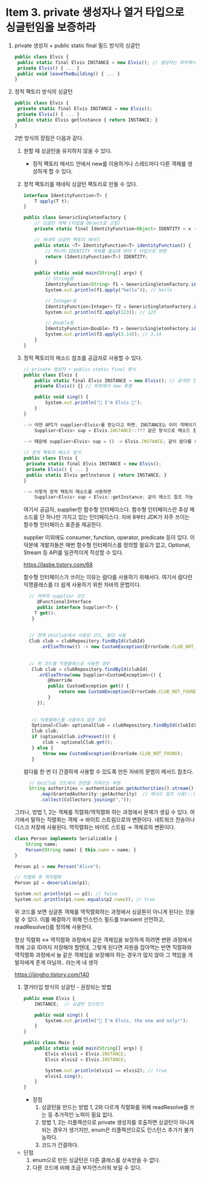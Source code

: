 # Item 3. private 생성자나 열거 타입으로 싱글턴임을 보증하라

1. private 생성자 + public static final 필드 방식의 싱글턴
    
    ```jsx
    public class Elvis {
     public static final Elvis INSTANCE = new Elvis(); // 생성자는 외부에서 호출 불가능, 접근만 가능
     private Elvis() { ... }
     public void leaveTheBuilding() { ... } 
    }
    ```
    

1. 정적 팩토리 방식의 싱글턴
    
    ```jsx
    public class Elvis {
     private static final Elvis INSTANCE = new Elvis();
     private Elvis() { ... }
     public static Elvis getlnstance { return INSTANCE; }
    }
    ```
    
    2번 방식의 장점은 다음과 같다.
    
    1. 원할 때 싱글턴을 유지하지 않을 수 있다.
        - 정적 팩토리 메서드 안에서 new를 이용하거나 스레드마다 다른 객체를 생성하게 할 수 있다.
        
    2. 정적 팩토리를 제네릭 싱글턴 팩토리로 만들 수 있다.
        
        ```jsx
        interface IdentityFunction<T> {
            T apply(T t);
        }
        
        public class GenericSingletonFactory {
            // 싱글턴 객체 (타입을 Object로 고정)
            private static final IdentityFunction<Object> IDENTITY = x -> x;
        
            // 제네릭 싱글턴 팩토리 메서드
            public static <T> IdentityFunction<T> identityFunction() {
                // 하나의 IDENTITY 객체를 필요에 따라 T 타입으로 변환
                return (IdentityFunction<T>) IDENTITY;
            }
        
            public static void main(String[] args) {
                // String용
                IdentityFunction<String> f1 = GenericSingletonFactory.identityFunction();
                System.out.println(f1.apply("hello")); // hello
        
                // Integer용
                IdentityFunction<Integer> f2 = GenericSingletonFactory.identityFunction();
                System.out.println(f2.apply(123)); // 123
        
                // Double용
                IdentityFunction<Double> f3 = GenericSingletonFactory.identityFunction();
                System.out.println(f3.apply(3.14)); // 3.14
            }
        }
        
        ```
        
    3. 정적 팩토리의 메소드 참조를 공급자로 사용할 수 있다.
        
        ```jsx
        // private 생성자 + public static final 방식
        public class Elvis {
            public static final Elvis INSTANCE = new Elvis(); // 공개된 인스턴스
            private Elvis() {} // 외부에서 new 못함
        
            public void sing() {
                System.out.println("🎵 I'm Elvis 🎵");
            }
        }
        
        --> 어떤 API가 supplier<Elvis>를 받는다고 하면, INSTANCE는 이미 객체이기 때문에
            Supplier<Elvis> sup = Elvis.INSTANCE::??? 같은 방식으로 메소드 참조가 불가능
            
        --> 때문에 supplier<Elvis> sup = () -> Elvis.INSTANCE; 같이 람다를 사용해야 함.
        
        // 정적 팩토리 메소드 방식
        public class Elvis {
         private static final Elvis INSTANCE = new Elvis();
         private Elvis() { ... }
         public static Elvis getlnstance { return INSTANCE; }
        }
        
        --> 이렇게 정적 팩토리 메소드를 사용하면 
            Supplier<Elvis> sup = Elvis::getInstance; 같이 메소드 참조 가능
        ```
        
        여기서 공급자, supplier란 함수형 인터페이스다. 함수형 인터페이스란 추상 메소드를 단 하나만 가지고 있는 인터페이스다. 자바 8부터 JDK가 자주 쓰이는 함수형 인터페이스 표준을 제공한다. 
        
        supplier 이외에도 consumer, function, operator, predicate 등이 있다. 이 덕분에 개발자들은 매번 함수형 인터페이스를 정의할 필요가 없고,  Optional, Stream 등 API를 일관적이게 작성할 수 있다.
        
        https://lasbe.tistory.com/68
        
        함수형 인터페이스가 쓰이는 이유는 람다를 사용하기 위해서다. 여기서 람다란 익명클래스를 더 쉽게 사용하기 위한 자바의 문법이다. 
        
        ```jsx
          // 자바의 supplier 코드
        	 @FunctionalInterface
        	 public interface Supplier<T> {
            T get();
           }
           
          
          // 현재 UniClub에서 사용된 코드, 람다 사용
          Club club = clubRepository.findById(clubId)
              .orElseThrow(() -> new CustomException(ErrorCode.CLUB_NOT_FOUND));
              
              
          // 위 코드를 익명클래스로 사용한 경우
           Club club = clubRepository.findById(clubId)
             .orElseThrow(new Supplier<CustomException>() {
                 @Override
                 public CustomException get() {
                     return new CustomException(ErrorCode.CLUB_NOT_FOUND);
                 }
             });
              
              
           // 익명클래스를 사용하지 않은 경우   
           Optional<Club> optionalClub = clubRepository.findById(clubId);
           Club club;
           if (optionalClub.isPresent()) {
               club = optionalClub.get();
           } else {
               throw new CustomException(ErrorCode.CLUB_NOT_FOUND);
           }
        ```
        
        람다를 한 번 더 간결하게 사용할 수 있도록 만든 자바의 문법이 메서드 참조다.
        
        ```jsx
          // UniClub 코드에서 권한을 가져오는 부분
          String authorities = authentication.getAuthorities().stream()
              .map(GrantedAuthority::getAuthority)  // 메서드 참조 사용(::)
              .collect(Collectors.joining(","));
        ```
        
    
    그러나, 방법 1, 2는 객체를 직렬화/역직렬화 하는 과정에서 문제가 생길 수 있다. 여기에서 말하는 직렬화는 객체 → 바이트 스트림으로의 변환이다. 네트워크 전송이나 디스크 저장에 사용된다. 역직렬화는 바이트 스트림 → 객체로의 변환이다.
    
    ```jsx
    class Person implements Serializable {
        String name;
        Person(String name) { this.name = name; }
    }
    
    Person p1 = new Person("Alice");
    
    // 직렬화 후 역직렬화
    Person p2 = deserialize(p1);
    
    System.out.println(p1 == p2); // false
    System.out.println(p1.name.equals(p2.name)); // true
    ```
    
    위 코드를 보면 싱글톤 객체를 역직렬화하는 과정에서 싱글톤이 아니게 된다는 것을 알 수 있다. 이를 해결하기 위해 인스턴스 필드를 transient 선언하고, readResolve()를 정의해 사용한다.
    
    항상 직렬화 ↔ 역직렬화 과정에서 같은 객체임을 보장하게 하려면 변환 과정에서 객체 고유 ID까지 저장해야 할텐데, 그렇게 된다면 자원을 잡아먹는 반면 직렬화와 역직렬화 과정에서 늘 같은 객체임을 보장해야 하는 경우가 많지 않아 그 책임을 개발자에게 준게 아닐까.. 라는게 내 생각
    
    https://jjingho.tistory.com/140 
    
    1. 열거타입 방식의 싱글턴 - 권장되는 방법
        
        
        ```jsx
        public enum Elvis {
            INSTANCE;  // 싱글턴 인스턴스
        
            public void sing() {
                System.out.println("🎵 I'm Elvis, the one and only!");
            }
        }
        
        public class Main {
            public static void main(String[] args) {
                Elvis elvis1 = Elvis.INSTANCE;
                Elvis elvis2 = Elvis.INSTANCE;
        
                System.out.println(elvis1 == elvis2); // true
                elvis1.sing();
            }
        }
        ```
        
        - 장점
            1. 싱글턴을 만드는 방법 1, 2와 다르게 직렬화를 위해 readResolve를 쓰는 등 추가적인 노력이 필요 없다.
            2. 방법 1, 2는 리플렉션으로 private 생성자를 호출하면 싱글턴이 아니게 되는 경우가 생기지만, enum은 리플렉션으로도 인스턴스 추가가 불가능하다.
            3. 코드가 간결하다.
    
    - 단점
        1. enum으로 만든 싱글턴은 다른 클래스를 상속받을 수 없다.
        2. 다른 코드에 비해 조금 부자연스러워 보일 수 있다.